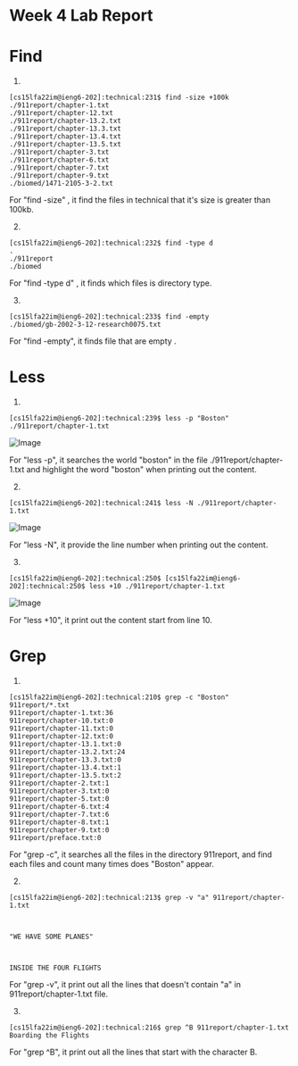 # Week 4 Lab Report 

# Find

1. 
```
[cs15lfa22im@ieng6-202]:technical:231$ find -size +100k
./911report/chapter-1.txt
./911report/chapter-12.txt
./911report/chapter-13.2.txt
./911report/chapter-13.3.txt
./911report/chapter-13.4.txt
./911report/chapter-13.5.txt
./911report/chapter-3.txt
./911report/chapter-6.txt
./911report/chapter-7.txt
./911report/chapter-9.txt
./biomed/1471-2105-3-2.txt
```
For "find -size" , it find the files in technical that it's size is greater than 100kb. 

2. 
``` 
[cs15lfa22im@ieng6-202]:technical:232$ find -type d
.
./911report
./biomed
```
For "find -type d" , it finds which files is directory type. 

3. 
``` 
[cs15lfa22im@ieng6-202]:technical:233$ find -empty
./biomed/gb-2002-3-12-research0075.txt
```
For "find -empty", it finds file that are empty . 

# Less 

1. 
``` 
[cs15lfa22im@ieng6-202]:technical:239$ less -p "Boston" ./911report/chapter-1.txt
```
![Image](https://matttam2002.github.io/cse15l-lab-reports/Screenshot%20lab4_1.png)

For "less -p", it searches the world "boston" in the file ./911report/chapter-1.txt and highlight the word "boston" when printing out the content. 

2. 
``` 
[cs15lfa22im@ieng6-202]:technical:241$ less -N ./911report/chapter-1.txt
```
![Image](https://matttam2002.github.io/cse15l-lab-reports/Screenshot%20lab4_2.png)

For "less -N", it provide the line number when printing out the content.

3.

```
[cs15lfa22im@ieng6-202]:technical:250$ [cs15lfa22im@ieng6-202]:technical:250$ less +10 ./911report/chapter-1.txt
```
![Image](https://matttam2002.github.io/cse15l-lab-reports/Screenshot%20lab4_3%20.png)

For "less +10", it print out the content start from line 10. 

# Grep 

1. 
``` 
[cs15lfa22im@ieng6-202]:technical:210$ grep -c "Boston" 911report/*.txt
911report/chapter-1.txt:36
911report/chapter-10.txt:0
911report/chapter-11.txt:0
911report/chapter-12.txt:0
911report/chapter-13.1.txt:0
911report/chapter-13.2.txt:24
911report/chapter-13.3.txt:0
911report/chapter-13.4.txt:1
911report/chapter-13.5.txt:2
911report/chapter-2.txt:1
911report/chapter-3.txt:0
911report/chapter-5.txt:0
911report/chapter-6.txt:4
911report/chapter-7.txt:6
911report/chapter-8.txt:1
911report/chapter-9.txt:0
911report/preface.txt:0
```
For "grep -c", it searches all the files in the directory 911report, and find each files and count many times does "Boston" appear. 

2. 
```
[cs15lfa22im@ieng6-202]:technical:213$ grep -v "a" 911report/chapter-1.txt



"WE HAVE SOME PLANES"



INSIDE THE FOUR FLIGHTS
```
For "grep -v", it print out all the lines that doesn't contain "a" in 911report/chapter-1.txt file. 

3. 
```
[cs15lfa22im@ieng6-202]:technical:216$ grep ^B 911report/chapter-1.txt
Boarding the Flights
```
For "grep ^B", it print out all the lines that start with the character B.

